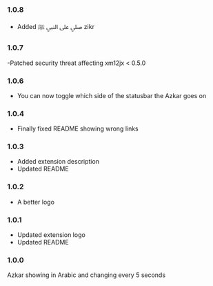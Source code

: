 ### 1.0.8
  - Added صلي على النبي ﷺ zikr 

### 1.0.7
-Patched security threat affecting xm12jx < 0.5.0

### 1.0.6

- You can now toggle which side of the statusbar the Azkar goes on


### 1.0.4

- Finally fixed README showing wrong links


### 1.0.3 

- Added extension description
- Updated README


### 1.0.2 

- A better logo


### 1.0.1

- Updated extension logo
- Updated README

### 1.0.0

Azkar showing in Arabic and changing every 5 seconds


